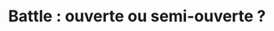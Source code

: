 ---
  template: 0
  type: "0"
  titre: "Battle : ouverte ou semi-ouverte ? "
  titreMEA: "Battle : ouverte, semi-ouverte ou fermée ? "
  surTitre: "Cuisine"
  tempsLecture: ""
  libelleType: "Article"
  url: "/c/magazine/inspirations-tendances/cuisine-ouverte-semi-ouverte-ou-fermee"
  thematiques: "Astuces et bricolage"
  piecesHabitation: "Cuisine"
  produits: "Meuble de cuisine,Eléctroménager,Evier,Robinetterie,Vasque et lavabo"
  sujets: ""
  tags: ""
  visuelMea: 
    url: "/img/contrib/32880f5611400d4a/vignette_e-publiredac_amenagt_meuble_cuisine_z1vtxh.jpg"
    alt: "vignette cuisine"
  visuelDesktop: 
    url: "/img/contrib/30ed7cf663804a73/MEA_e-publiredac_amenagt_meuble_cuisine.jpg"
    alt: "Cuisine ouverte, semi-ouverte 2"
  visuelMobile: null
  title: "Battle : ouverte ou semi-ouverte ? "
  permalink: "articles//c/magazine/inspirations-tendances/cuisine-ouverte-semi-ouverte-ou-fermee"
  layout: "post"
  lang: "fr-fr"
---